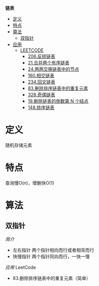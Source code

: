 **链表**
- [定义](#定义)
- [特点](#特点)
- [算法](#算法)
  - [双指针](#双指针)
- [应用](#应用)
  - [LEETCODE](#leetcode)
    - [206.反转链表](#206反转链表)
    - [21.合并两个有序链表](#21合并两个有序链表)
    - [24.两两交换链表中的节点](#24两两交换链表中的节点)
    - [160.相交链表](#160相交链表)
    - [234.回文链表](#234回文链表)
    - [83.删除排序链表中的重复元素](#83删除排序链表中的重复元素)
    - [328.奇偶链表](#328奇偶链表)
    - [19.删除链表的倒数第 N 个结点](#19删除链表的倒数第-n-个结点)
    - [148.排序链表](#148排序链表)

# 定义 #
随机存储元素

# 特点 #
查询慢O(n)，增删快O(1)

# 算法 #
## 双指针 ##
*简介*  
- 左右指针 两个指针相向而行或者相背而行
- 快慢指针 两个指针同向而行，一快一慢

*应用*
LeetCode
- 83.删除排序链表中的重复元素（简单）